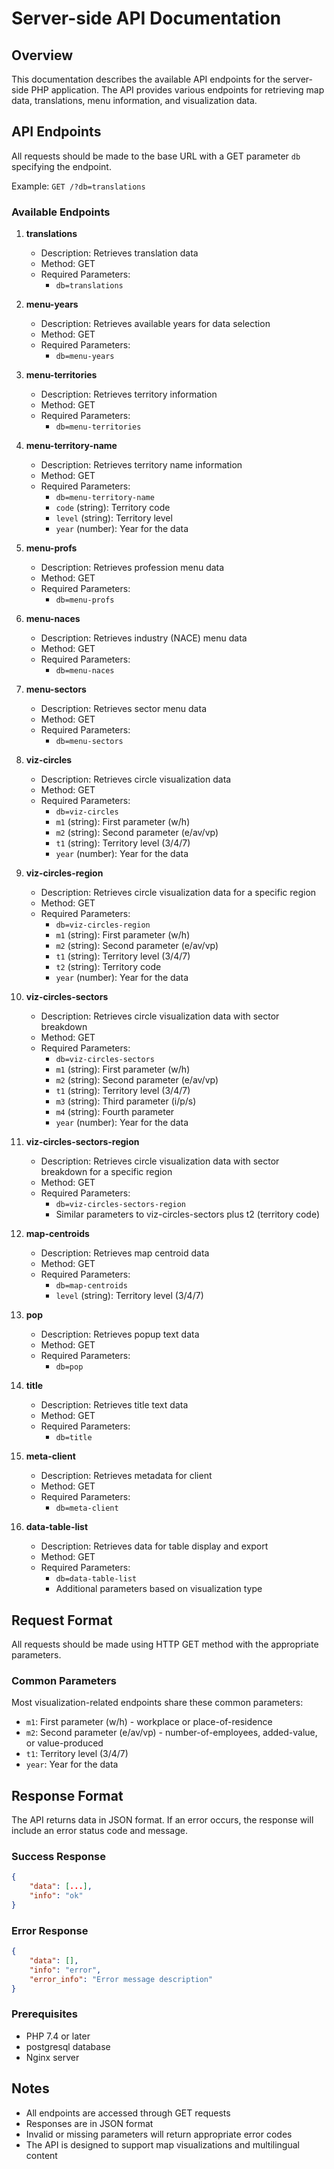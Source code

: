 # Server-side API Documentation

## Overview
This documentation describes the available API endpoints for the server-side PHP application. The API provides various endpoints for retrieving map data, translations, menu information, and visualization data.

## API Endpoints

All requests should be made to the base URL with a GET parameter `db` specifying the endpoint.

Example: `GET /?db=translations`

### Available Endpoints

1. **translations**
    - Description: Retrieves translation data
    - Method: GET
    - Required Parameters:
        - `db=translations`

2. **menu-years**
    - Description: Retrieves available years for data selection
    - Method: GET
    - Required Parameters:
        - `db=menu-years`

3. **menu-territories**
    - Description: Retrieves territory information
    - Method: GET
    - Required Parameters:
        - `db=menu-territories`

4. **menu-territory-name**
    - Description: Retrieves territory name information
    - Method: GET
    - Required Parameters:
        - `db=menu-territory-name`
        - `code` (string): Territory code
        - `level` (string): Territory level
        - `year` (number): Year for the data

5. **menu-profs**
    - Description: Retrieves profession menu data
    - Method: GET
    - Required Parameters:
        - `db=menu-profs`

6. **menu-naces**
    - Description: Retrieves industry (NACE) menu data
    - Method: GET
    - Required Parameters:
        - `db=menu-naces`

7. **menu-sectors**
    - Description: Retrieves sector menu data
    - Method: GET
    - Required Parameters:
        - `db=menu-sectors`

8. **viz-circles**
    - Description: Retrieves circle visualization data
    - Method: GET
    - Required Parameters:
        - `db=viz-circles`
        - `m1` (string): First parameter (w/h)
        - `m2` (string): Second parameter (e/av/vp)
        - `t1` (string): Territory level (3/4/7)
        - `year` (number): Year for the data

9. **viz-circles-region**
    - Description: Retrieves circle visualization data for a specific region
    - Method: GET
    - Required Parameters:
        - `db=viz-circles-region`
        - `m1` (string): First parameter (w/h)
        - `m2` (string): Second parameter (e/av/vp)
        - `t1` (string): Territory level (3/4/7)
        - `t2` (string): Territory code
        - `year` (number): Year for the data

10. **viz-circles-sectors**
    - Description: Retrieves circle visualization data with sector breakdown
    - Method: GET
    - Required Parameters:
        - `db=viz-circles-sectors`
        - `m1` (string): First parameter (w/h)
        - `m2` (string): Second parameter (e/av/vp)
        - `t1` (string): Territory level (3/4/7)
        - `m3` (string): Third parameter (i/p/s)
        - `m4` (string): Fourth parameter
        - `year` (number): Year for the data

11. **viz-circles-sectors-region**
    - Description: Retrieves circle visualization data with sector breakdown for a specific region
    - Method: GET
    - Required Parameters:
        - `db=viz-circles-sectors-region`
        - Similar parameters to viz-circles-sectors plus t2 (territory code)

12. **map-centroids**
    - Description: Retrieves map centroid data
    - Method: GET
    - Required Parameters:
        - `db=map-centroids`
        - `level` (string): Territory level (3/4/7)

13. **pop**
    - Description: Retrieves popup text data
    - Method: GET
    - Required Parameters:
        - `db=pop`

14. **title**
    - Description: Retrieves title text data
    - Method: GET
    - Required Parameters:
        - `db=title`

15. **meta-client**
    - Description: Retrieves metadata for client
    - Method: GET
    - Required Parameters:
        - `db=meta-client`

16. **data-table-list**
    - Description: Retrieves data for table display and export
    - Method: GET
    - Required Parameters:
        - `db=data-table-list`
        - Additional parameters based on visualization type

## Request Format

All requests should be made using HTTP GET method with the appropriate parameters.

### Common Parameters
Most visualization-related endpoints share these common parameters:
- `m1`: First parameter (w/h) - workplace or place-of-residence
- `m2`: Second parameter (e/av/vp) - number-of-employees, added-value, or value-produced
- `t1`: Territory level (3/4/7)
- `year`: Year for the data

## Response Format

The API returns data in JSON format. If an error occurs, the response will include an error status code and message.

### Success Response
```json
{
    "data": [...],
    "info": "ok"
}
```

### Error Response
```json
{
    "data": [],
    "info": "error",
    "error_info": "Error message description"
}
```


### Prerequisites
- PHP 7.4 or later
- postgresql database
- Nginx server

## Notes
- All endpoints are accessed through GET requests
- Responses are in JSON format
- Invalid or missing parameters will return appropriate error codes
- The API is designed to support map visualizations and multilingual content
